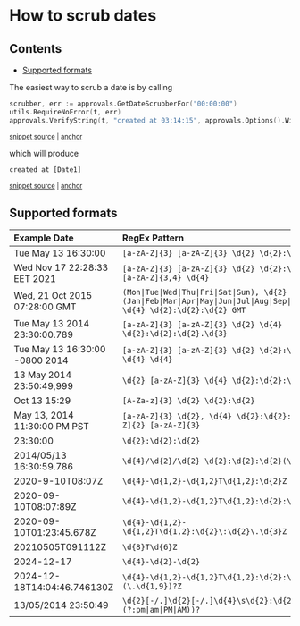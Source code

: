 # How to scrub dates

<!-- toc -->
## Contents

  * [Supported formats](#supported-formats)<!-- endToc -->

The easiest way to scrub a date is by calling

<!-- snippet: scrub_date_example -->
<a id='snippet-scrub_date_example'></a>
```go
scrubber, err := approvals.GetDateScrubberFor("00:00:00")
utils.RequireNoError(t, err)
approvals.VerifyString(t, "created at 03:14:15", approvals.Options().WithScrubber(scrubber))
```
<sup><a href='/date_scrubber_test.go#L45-L49' title='Snippet source file'>snippet source</a> | <a href='#snippet-scrub_date_example' title='Start of snippet'>anchor</a></sup>
<!-- endSnippet -->

which will produce

<!-- snippet: date_scrubber_test.TestExampleForDocumentation.approved.txt -->
<a id='snippet-date_scrubber_test.TestExampleForDocumentation.approved.txt'></a>
```txt
created at [Date1]
```
<sup><a href='/testdata/date_scrubber_test.TestExampleForDocumentation.approved.txt#L1-L1' title='Snippet source file'>snippet source</a> | <a href='#snippet-date_scrubber_test.TestExampleForDocumentation.approved.txt' title='Start of snippet'>anchor</a></sup>
<!-- endSnippet -->

## Supported formats

<!-- include: date_scrubber_test.TestSupportedFormats.approved.md -->
| Example Date | RegEx Pattern |
| :-------------------- | :----------------------- |
| Tue May 13 16:30:00 | `[a-zA-Z]{3} [a-zA-Z]{3} \d{2} \d{2}:\d{2}:\d{2}` |
| Wed Nov 17 22:28:33 EET 2021 | `[a-zA-Z]{3} [a-zA-Z]{3} \d{2} \d{2}:\d{2}:\d{2} [a-zA-Z]{3,4} \d{4}` |
| Wed, 21 Oct 2015 07:28:00 GMT | `(Mon\|Tue\|Wed\|Thu\|Fri\|Sat\|Sun), \d{2} (Jan\|Feb\|Mar\|Apr\|May\|Jun\|Jul\|Aug\|Sep\|Oct\|Nov\|Dec) \d{4} \d{2}:\d{2}:\d{2} GMT` |
| Tue May 13 2014 23:30:00.789 | `[a-zA-Z]{3} [a-zA-Z]{3} \d{2} \d{4} \d{2}:\d{2}:\d{2}.\d{3}` |
| Tue May 13 16:30:00 -0800 2014 | `[a-zA-Z]{3} [a-zA-Z]{3} \d{2} \d{2}:\d{2}:\d{2} -\d{4} \d{4}` |
| 13 May 2014 23:50:49,999 | `\d{2} [a-zA-Z]{3} \d{4} \d{2}:\d{2}:\d{2},\d{3}` |
| Oct 13 15:29 | `[A-Za-z]{3} \d{2} \d{2}:\d{2}` |
| May 13, 2014 11:30:00 PM PST | `[a-zA-Z]{3} \d{2}, \d{4} \d{2}:\d{2}:\d{2} [a-zA-Z]{2} [a-zA-Z]{3}` |
| 23:30:00 | `\d{2}:\d{2}:\d{2}` |
| 2014/05/13 16:30:59.786 | `\d{4}/\d{2}/\d{2} \d{2}:\d{2}:\d{2}(\.\d{3})?` |
| 2020-9-10T08:07Z | `\d{4}-\d{1,2}-\d{1,2}T\d{1,2}:\d{2}Z` |
| 2020-09-10T08:07:89Z | `\d{4}-\d{1,2}-\d{1,2}T\d{1,2}:\d{2}:\d{2}Z` |
| 2020-09-10T01:23:45.678Z | `\d{4}-\d{1,2}-\d{1,2}T\d{1,2}:\d{2}\:\d{2}\.\d{3}Z` |
| 20210505T091112Z | `\d{8}T\d{6}Z` |
| 2024-12-17 | `\d{4}-\d{2}-\d{2}` |
| 2024-12-18T14:04:46.746130Z | `\d{4}-\d{1,2}-\d{1,2}T\d{1,2}:\d{2}:\d{2}(\.\d{1,9})?Z` |
| 13/05/2014 23:50:49 | `\d{2}[-/.]\d{2}[-/.]\d{4}\s\d{2}:\d{2}(:\d{2})?( (?:pm\|am\|PM\|AM))?` |
<!-- endInclude -->
